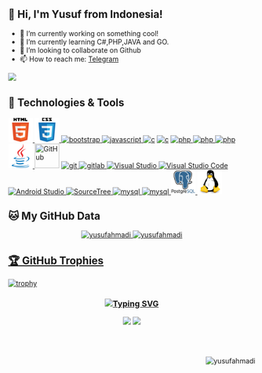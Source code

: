 ## 👋 Hi, I'm Yusuf from Indonesia!
- 🔭 I’m currently working on something cool!
- 🌱 I’m currently learning C#,PHP,JAVA and GO.
- 👯 I’m looking to collaborate on Github
- 📫 How to reach me: [Telegram](https://t.me/yusufahmadi_dev)

<img src="https://media.giphy.com/media/ES4Vcv8zWfIt2/giphy.gif" width="50"> 

## 🔧 Technologies & Tools
<p>
  <a href="https://www.w3.org/html/" target="_blank"> <img src="https://raw.githubusercontent.com/devicons/devicon/master/icons/html5/html5-original-wordmark.svg" alt="html5" width="50" height="50" title="HTML5"/> </a>
  <a href="https://www.w3schools.com/css/" target="_blank"> <img src="https://raw.githubusercontent.com/devicons/devicon/master/icons/css3/css3-original-wordmark.svg" alt="css3" width="50" height="50" title="CSS"/> </a>  
  <a href="https://getbootstrap.com" target="_blank"><img src="https://cdn.jsdelivr.net/gh/devicons/devicon/icons/bootstrap/bootstrap-original.svg" alt="bootstrap" width="50" height="50" title="Bootstrap"/> </a>
  <a href="https://developer.mozilla.org/en-US/docs/Web/JavaScript" target="_blank"> <img src="https://cdn.jsdelivr.net/gh/devicons/devicon/icons/javascript/javascript-plain.svg" alt="javascript" width="50" height="50" title="Javascript"/> </a>
 <a href="https://www.w3schools.com/cs/" target="_blank"> <img src="https://cdn.jsdelivr.net/gh/devicons/devicon/icons/csharp/csharp-original.svg" alt="c" width="50" height="50" title="C#"/></a>
 <a href="https://www.tutorialspoint.com/vb.net" target="_blank"> <img src="https://upload.wikimedia.org/wikipedia/commons/4/40/VB.NET_Logo.svg" alt="c" width="50" height="50" title="VB.Net"/></a>
 <a href="https://www.w3schools.com/php/" target="_blank"> <img src="https://cdn.jsdelivr.net/gh/devicons/devicon/icons/php/php-original.svg" alt="php" width="50" height="50" title="PHP"/> </a>
 <a href="https://www.laravel.com/" target="_blank"> <img src="https://cdn.jsdelivr.net/gh/devicons/devicon@latest/icons/laravel/laravel-original.svg" alt="php" width="50" height="50" title="Laravel"/> </a>
 <a href="https://go.dev/" target="_blank"> <img src="https://cdn.jsdelivr.net/gh/devicons/devicon/icons/go/go-original.svg" alt="php" width="50" height="50" title="Go"/> </a>
 <a href="https://www.java.com" target="_blank"> <img src="https://raw.githubusercontent.com/devicons/devicon/master/icons/java/java-original.svg" alt="java" width="50" height="50" title="Java"/> </a>
 <a href="https://www.github.com" target="_blank"> <img src="https://cdn.jsdelivr.net/gh/devicons/devicon/icons/github/github-original-wordmark.svg" width="50" height="50" title="GitHub"/></a> 
 <a href="https://git-scm.com/" target="_blank"> <img src="https://www.vectorlogo.zone/logos/git-scm/git-scm-icon.svg" alt="git" width="50" height="50" title="Git"/> </a>
 <a href="https://gitlab.com/" target="_blank"> <img src="https://cdn.jsdelivr.net/gh/devicons/devicon/icons/gitlab/gitlab-original-wordmark.svg" alt="gitlab" width="50" height="50" title="GitLab"/> </a>
  <a href="https://www.visualstudio.com" target="_blank"> <img src="https://cdn.jsdelivr.net/gh/devicons/devicon/icons/visualstudio/visualstudio-plain.svg" alt="Visual Studio" width="50" height="50" title="Visual Studio"/> </a>
 <a href="https://www.code.visualstudio.com" target="_blank"> <img src="https://www.vectorlogo.zone/logos/visualstudio_code/visualstudio_code-icon.svg" alt="Visual Studio Code" width="50" height="50" title="Visual Studio Code"/> </a>
 <a href="https://developer.android.com/studio" target="_blank"> <img src="https://cdn.jsdelivr.net/gh/devicons/devicon/icons/androidstudio/androidstudio-original.svg" alt="Android Studio" width="50" height="50" title="Android Studio"/> </a>
 <a href="https://www.sourcetreeapp.com/" target="_blank"> <img src="https://cdn.jsdelivr.net/gh/devicons/devicon/icons/sourcetree/sourcetree-original-wordmark.svg" alt="SourceTree" width="50" height="50" title="Source Tree"/> </a>
 <a href="https://www.microsoft.com/en-us/sql-server/" target="_blank"><img src="https://cdn.jsdelivr.net/gh/devicons/devicon/icons/microsoftsqlserver/microsoftsqlserver-plain-wordmark.svg" alt="mysql" width="50" height="50" title="MSSQL"/> </a>
 <a href="https://www.mysql.com/" target="_blank"> <img src="https://www.vectorlogo.zone/logos/mysql/mysql-icon.svg" alt="mysql" width="50" height="50" title="MySQL"/> </a>
  <a href="https://www.postgresql.org" target="_blank"> <img src="https://raw.githubusercontent.com/devicons/devicon/master/icons/postgresql/postgresql-original-wordmark.svg" alt="postgresql" width="50" height="50" title="SQL" /> </a>
  <a href="https://www.linux.org/" target="_blank"> <img src="https://raw.githubusercontent.com/devicons/devicon/master/icons/linux/linux-original.svg" alt="linux" width="50" height="50" title="Linux"/> </a>
  <!--a href="https://www.windows.com/" target="_blank"> <img src="https://cdn.jsdelivr.net/gh/devicons/devicon/icons/windows8/windows8-original.svg" alt="linux" width="50" height="50" title="Linux"/> </a-->
 <!--a href="https://www.python.org" target="_blank"> <img src="https://raw.githubusercontent.com/devicons/devicon/master/icons/python/python-original.svg" alt="python" width="50" height="50" title="Python"/> </a-->
  <!--a href="https://www.typescript.com" target="_blank"> <img src="https://www.vectorlogo.zone/logos/typescriptlang/typescriptlang-icon.svg" alt="typescript" width="50" height="50" title="Typescript"/> </a-->
  <!--a href="https://www.mongodb.com/" target="_blank"> <img src="https://raw.githubusercontent.com/devicons/devicon/master/icons/mongodb/mongodb-original-wordmark.svg" alt="mongodb" width="50" height="50" title="MongoDB"/> </a-->
  <!--a href="https://www.aws.amazon.com" target="_blank"> <img src="https://www.vectorlogo.zone/logos/amazon_aws/amazon_aws-icon.svg" alt="AWS" width="50" height="50" title="Amazon Web Services"/> </a-->

<br/>

## 🐱 My GitHub Data

<div align="center">
  <a href="https://github.com/yusufahmadi">
    <p align"center"><img height="160em" src="https://github-readme-stats.vercel.app/api?username=yusufahmadi&hide=prs&show_icons=true&include_all_commits=true&theme=buefy&show_icons=true&locale=en" alt="yusufahmadi"/>
      <img height="160em" src="https://github-readme-streak-stats.herokuapp.com/?user=yusufahmadi&theme=buefy&show_icons=true&locale=en" alt="yusufahmadi"/>
    </p>
</div>

## 🏆 GitHub Trophies
[![trophy](https://github-profile-trophy.vercel.app/?username=yusufahmadi&theme=nord&column=7)](https://github.com/yusufahmadi/github-profile-trophy)

<div align="center">

###  <a href="https://git.io/typing-svg"><img src="https://readme-typing-svg.herokuapp.com?size=30&pause=500&color=22B72F&background=FFFFFF00&center=true&vCenter=true&lines=Let's+Talk!" alt="Typing SVG" /></a>

  <a href="https://www.linkedin.com/in/yusufahmadi/" target="_blank"><img src="https://img.shields.io/badge/-LinkedIn-%230077B5?style=for-the-badge&logo=linkedin&logoColor=white" target="_blank"></a>
  <a href="https://instagram.com/cup.io" rel="nofollow"><img src="https://camo.githubusercontent.com/acaa286597b43c96dc02b69b90de15a65c52063e31835b763a061cc815f64bac/68747470733a2f2f696d672e736869656c64732e696f2f62616467652f2d496e7374616772616d2d2532334534343035463f7374796c653d666f722d7468652d6261646765266c6f676f3d696e7374616772616d266c6f676f436f6c6f723d7768697465" data-canonical-src="https://img.shields.io/badge/-Instagram-%23E4405F?style=for-the-badge&amp;logo=instagram&amp;logoColor=white" style="max-width: 100%;"></a>
</div>
<br/>
<br/>

<div align="right">
  <p> <img src="https://komarev.com/ghpvc/?username=yusufahmadi&label=Profile%20views&color=0e75b6&style=flat" alt="yusufahmadi"/> </p>
</div>
